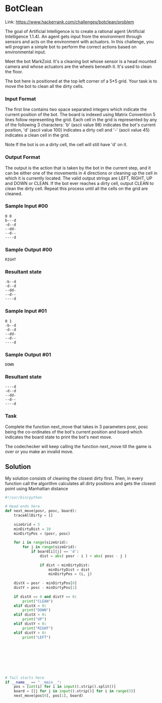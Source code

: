 # BotClean
Link: https://www.hackerrank.com/challenges/botclean/problem

The goal of Artificial Intelligence is to create a rational agent (Artificial Intelligence 1.1.4). An agent gets input from the environment through sensors and acts on the environment with actuators. In this challenge, you will program a simple bot to perform the correct actions based on environmental input.

Meet the bot MarkZoid. It's a cleaning bot whose sensor is a head mounted camera and whose actuators are the wheels beneath it. It's used to clean the floor.

The bot here is positioned at the top left corner of a 5*5 grid. Your task is to move the bot to clean all the dirty cells.

### Input Format

The first line contains two space separated integers which indicate the current position of the bot. 
The board is indexed using Matrix Convention 
5 lines follow representing the grid. Each cell in the grid is represented by any of the following 3 characters: 'b' (ascii value 98) indicates the bot's current position, 'd' (ascii value 100) indicates a dirty cell and '-' (ascii value 45) indicates a clean cell in the grid.

Note If the bot is on a dirty cell, the cell will still have 'd' on it.

### Output Format

The output is the action that is taken by the bot in the current step, and it can be either one of the movements in 4 directions or cleaning up the cell in which it is currently located. The valid output strings are LEFT, RIGHT, UP and DOWN or CLEAN. If the bot ever reaches a dirty cell, output CLEAN to clean the dirty cell. Repeat this process until all the cells on the grid are cleaned.

### Sample Input #00
```
0 0
b---d
-d--d
--dd-
--d--
----d
```

### Sample Output #00
```
RIGHT
```

### Resultant state
```
-b--d
-d--d
--dd-
--d--
----d
```

### Sample Input #01
```
0 1
-b--d
-d--d
--dd-
--d--
----d
```

### Sample Output #01
```
DOWN
```

### Resultant state
```
----d
-d--d
--dd-
--d--
----d
```

### Task

Complete the function next_move that takes in 3 parameters posr, posc being the co-ordinates of the bot's current position and board which indicates the board state to print the bot's next move.

The codechecker will keep calling the function next_move till the game is over or you make an invalid move.

## Solution
My solution consists of cleaning the closest dirty first. Then, in every function call the algorithm calculates all dirty positions and gets the closest point using Manhattan distance

```python
#!/usr/bin/python

# Head ends here
def next_move(posr, posc, board):
    traceAllDirty = []
    
    sizeGrid = 5
    minDirtyDist = 10
    minDirtyPos = (posr, posc)
    
    for i in range(sizeGrid):
        for j in range(sizeGrid):
            if board[i][j] == 'd':
                dist = abs( posr - i ) + abs( posc - j )
                
                if dist < minDirtyDist:
                    minDirtyDist = dist
                    minDirtyPos = (i, j)
    
    distX = posr - minDirtyPos[0]
    distY = posc - minDirtyPos[1]
    
    if distX == 0 and distY == 0:
        print("CLEAN")
    elif distX < 0:
        print("DOWN")
    elif distX > 0:
        print("UP")
    elif distY < 0:
        print("RIGHT")
    elif distY > 0:
        print("LEFT")
    
                    
                
                
        
    
    

# Tail starts here
if __name__ == "__main__":
    pos = [int(i) for i in input().strip().split()]
    board = [[j for j in input().strip()] for i in range(5)]
    next_move(pos[0], pos[1], board)
``` 
